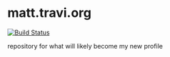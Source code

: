 # matt.travi.org

[![Build Status](http://img.shields.io/travis/travi/matt.travi.org.svg?style=flat)](https://travis-ci.org/travi/matt.travi.org)

repository for what will likely become my new profile
